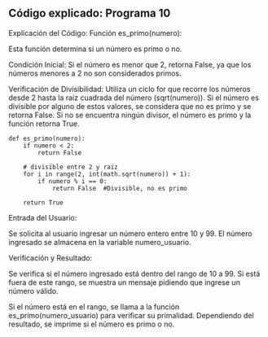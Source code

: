 ## Código explicado: Programa 10


Explicación del Código:
Función es_primo(numero):

Esta función determina si un número es primo o no.

Condición Inicial: Si el número es menor que 2, retorna False, ya que los números menores a 2 no son considerados primos.


Verificación de Divisibilidad: Utiliza un ciclo for que recorre los números desde 2 hasta la raíz cuadrada del número (sqrt(numero)). Si el número 
es divisible por alguno de estos valores, se considera que no es primo y se retorna False. Si no se encuentra ningún divisor, el número es primo y la función retorna True.

```
def es_primo(numero):
    if numero < 2:
        return False
    
    # divisible entre 2 y raiz
    for i in range(2, int(math.sqrt(numero)) + 1):
        if numero % i == 0:
            return False  #Divisible, no es primo
    
    return True 

```
Entrada del Usuario:

Se solicita al usuario ingresar un número entero entre 10 y 99. El número ingresado se almacena en la variable numero_usuario.


Verificación y Resultado:



Se verifica si el número ingresado está dentro del rango de 10 a 99. Si está fuera de este rango, se muestra un mensaje pidiendo que ingrese un número válido.


Si el número está en el rango, se llama a la función es_primo(numero_usuario) para verificar su primalidad. Dependiendo del resultado, se imprime si el número es primo o no.
